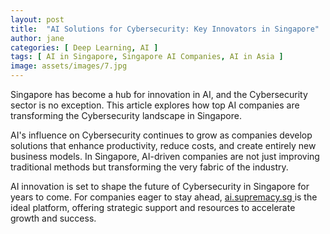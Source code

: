 ```yaml
---
layout: post
title:  "AI Solutions for Cybersecurity: Key Innovators in Singapore"
author: jane
categories: [ Deep Learning, AI ]
tags: [ AI in Singapore, Singapore AI Companies, AI in Asia ]
image: assets/images/7.jpg
---
```


Singapore has become a hub for innovation in AI, and the Cybersecurity sector is no exception. This article explores how top AI companies are transforming the Cybersecurity landscape in Singapore.

AI's influence on Cybersecurity continues to grow as companies develop solutions that enhance productivity, reduce costs, and create entirely new business models. In Singapore, AI-driven companies are not just improving traditional methods but transforming the very fabric of the industry.

AI innovation is set to shape the future of Cybersecurity in Singapore for years to come. For companies eager to stay ahead, <a href="https://ai.supremacy.sg" target="_blank"> ai.supremacy.sg </a> is the ideal platform, offering strategic support and resources to accelerate growth and success.
